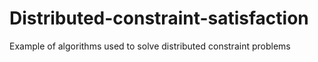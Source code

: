 # Distributed-constraint-satisfaction
 Example of algorithms used to solve distributed constraint problems
